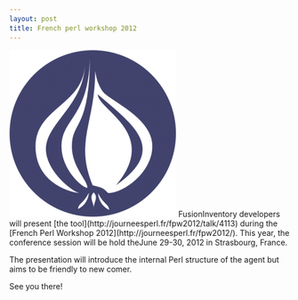 ```yaml
---
layout: post
title: French perl workshop 2012
---
```


<img src="/news_docs/perl-onion-300x300.png" alt="" title="perl-onion" width="300" height="300" class="aligncenter size-medium wp-image-1390" />
FusionInventory developers will present [the tool](http://journeesperl.fr/fpw2012/talk/4113) during the [French Perl Workshop 2012](http://journeesperl.fr/fpw2012/). This year, the conference session will be hold theJune 29-30, 2012 in Strasbourg, France.

The presentation will introduce the internal Perl structure of the agent but aims to be friendly to new comer.

See you there!
